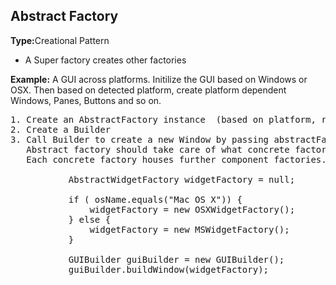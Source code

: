 <h2>Abstract Factory</h2>
<b>Type:</b>Creational Pattern
<br>
<ul>
<li>A Super factory creates other factories
</ul>

<b>Example:</b> A GUI across platforms. Initilize the GUI based on Windows or OSX. Then based on detected platform, create
platform dependent Windows, Panes, Buttons and so on.


<pre>
1. Create an AbstractFactory instance  (based on platform, returns relevent Factory Object)
2. Create a Builder
3. Call Builder to create a new Window by passing abstractFactory instance.
   Abstract factory should take care of what concrete factory to build. 
   Each concrete factory houses further component factories.

           AbstractWidgetFactory widgetFactory = null;

           if ( osName.equals("Mac OS X")) {
               widgetFactory = new OSXWidgetFactory();
           } else {
               widgetFactory = new MSWidgetFactory();
           }

           GUIBuilder guiBuilder = new GUIBuilder();
           guiBuilder.buildWindow(widgetFactory);

</pre>
